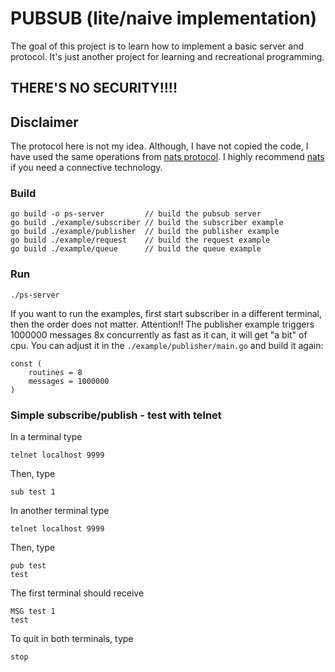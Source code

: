 # PUBSUB (lite/naive implementation)

The goal of this project is to learn how to implement a basic server and protocol.
It's just another project for learning and recreational programming.

## THERE'S NO SECURITY!!!!

## Disclaimer
The protocol here is not my idea. Although, I have not copied the code, I have used the same operations from [nats protocol](https://docs.nats.io/nats-protocol/nats-protocol#protocol-messages).
I highly recommend [nats](https://nats.io) if you need a connective technology.

### Build
```
go build -o ps-server         // build the pubsub server
go build ./example/subscriber // build the subscriber example
go build ./example/publisher  // build the publisher example
go build ./example/request    // build the request example
go build ./example/queue      // build the queue example
```

### Run

`./ps-server`

If you want to run the examples, first start subscriber in a different terminal, then the order does not matter.
Attention!! The publisher example triggers 1000000 messages 8x concurrently as fast as it can, it will get "a bit" of cpu.
You can adjust it in the `./example/publisher/main.go` and build it again: 
```
const (
	routines = 8
	messages = 1000000
)
```

### Simple subscribe/publish - test with telnet
In a terminal type
```
telnet localhost 9999
``` 
Then, type
```
sub test 1                                                                      
```
In another terminal type
```
telnet localhost 9999
```
Then, type
```
pub test
test
```
The first terminal should receive
```
MSG test 1                                                                      
test   
```
To quit in both terminals, type
```
stop
```
